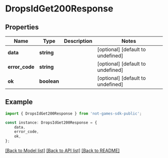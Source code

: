 # DropsIdGet200Response


## Properties

Name | Type | Description | Notes
------------ | ------------- | ------------- | -------------
**data** | **string** |  | [optional] [default to undefined]
**error_code** | **string** |  | [optional] [default to undefined]
**ok** | **boolean** |  | [optional] [default to undefined]

## Example

```typescript
import { DropsIdGet200Response } from 'not-games-sdk-public';

const instance: DropsIdGet200Response = {
    data,
    error_code,
    ok,
};
```

[[Back to Model list]](../README.md#documentation-for-models) [[Back to API list]](../README.md#documentation-for-api-endpoints) [[Back to README]](../README.md)
